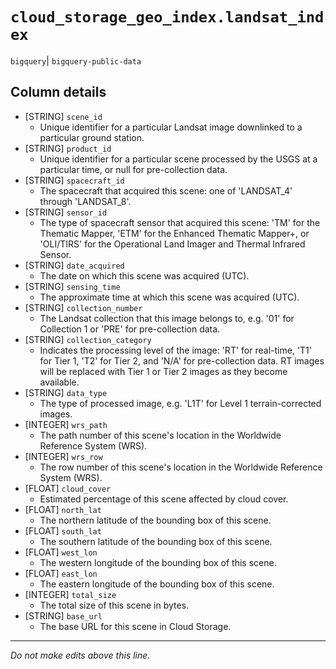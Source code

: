 # `cloud_storage_geo_index.landsat_index`
`bigquery`| `bigquery-public-data`

## Column details
* [STRING]    `scene_id`
  - Unique identifier for a particular Landsat image downlinked to a particular ground station.
* [STRING]    `product_id`
  - Unique identifier for a particular scene processed by the USGS at a particular time, or null for pre-collection data.
* [STRING]    `spacecraft_id`
  - The spacecraft that acquired this scene: one of 'LANDSAT_4' through 'LANDSAT_8'.
* [STRING]    `sensor_id`
  - The type of spacecraft sensor that acquired this scene: 'TM' for the Thematic Mapper, 'ETM' for the Enhanced Thematic Mapper+, or 'OLI/TIRS' for the Operational Land Imager and Thermal Infrared Sensor.
* [STRING]    `date_acquired`
  - The date on which this scene was acquired (UTC).
* [STRING]    `sensing_time`
  - The approximate time at which this scene was acquired (UTC).
* [STRING]    `collection_number`
  - The Landsat collection that this image belongs to, e.g. '01' for Collection 1 or 'PRE' for pre-collection data.
* [STRING]    `collection_category`
  - Indicates the processing level of the image: 'RT' for real-time, 'T1' for Tier 1, 'T2' for Tier 2, and 'N/A' for pre-collection data. RT images will be replaced with Tier 1 or Tier 2 images as they become available.
* [STRING]    `data_type`
  - The type of processed image, e.g. 'L1T' for Level 1 terrain-corrected images.
* [INTEGER]   `wrs_path`
  - The path number of this scene's location in the Worldwide Reference System (WRS).
* [INTEGER]   `wrs_row`
  - The row number of this scene's location in the Worldwide Reference System (WRS).
* [FLOAT]     `cloud_cover`
  - Estimated percentage of this scene affected by cloud cover.
* [FLOAT]     `north_lat`
  - The northern latitude of the bounding box of this scene.
* [FLOAT]     `south_lat`
  - The southern latitude of the bounding box of this scene.
* [FLOAT]     `west_lon`
  - The western longitude of the bounding box of this scene.
* [FLOAT]     `east_lon`
  - The eastern longitude of the bounding box of this scene.
* [INTEGER]   `total_size`
  - The total size of this scene in bytes.
* [STRING]    `base_url`
  - The base URL for this scene in Cloud Storage.

-------------------------------------------------------------------------------
*Do not make edits above this line.*
